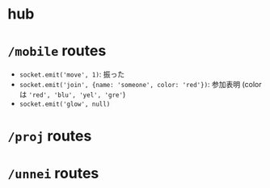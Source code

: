 # hub


# `/mobile` routes

- `socket.emit('move', 1)`: 振った
- `socket.emit('join', {name: 'someone', color: 'red'})`: 参加表明 (colorは `'red', 'blu', 'yel', 'gre'`)
- `socket.emit('glow', null)`

# `/proj` routes


# `/unnei` routes
